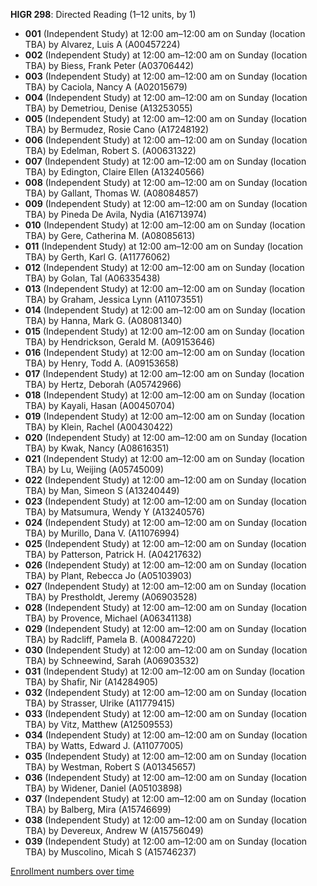 **HIGR 298**: Directed Reading (1–12 units, by 1)

- **001** (Independent Study) at 12:00 am–12:00 am on Sunday (location TBA) by Alvarez, Luis A (A00457224)
- **002** (Independent Study) at 12:00 am–12:00 am on Sunday (location TBA) by Biess, Frank Peter (A03706442)
- **003** (Independent Study) at 12:00 am–12:00 am on Sunday (location TBA) by Caciola, Nancy A (A02015679)
- **004** (Independent Study) at 12:00 am–12:00 am on Sunday (location TBA) by Demetriou, Denise (A13253055)
- **005** (Independent Study) at 12:00 am–12:00 am on Sunday (location TBA) by Bermudez, Rosie Cano (A17248192)
- **006** (Independent Study) at 12:00 am–12:00 am on Sunday (location TBA) by Edelman, Robert S. (A00631322)
- **007** (Independent Study) at 12:00 am–12:00 am on Sunday (location TBA) by Edington, Claire Ellen (A13240566)
- **008** (Independent Study) at 12:00 am–12:00 am on Sunday (location TBA) by Gallant, Thomas W. (A08084857)
- **009** (Independent Study) at 12:00 am–12:00 am on Sunday (location TBA) by Pineda De Avila, Nydia (A16713974)
- **010** (Independent Study) at 12:00 am–12:00 am on Sunday (location TBA) by Gere, Catherina M. (A08085613)
- **011** (Independent Study) at 12:00 am–12:00 am on Sunday (location TBA) by Gerth, Karl G. (A11776062)
- **012** (Independent Study) at 12:00 am–12:00 am on Sunday (location TBA) by Golan, Tal (A06335438)
- **013** (Independent Study) at 12:00 am–12:00 am on Sunday (location TBA) by Graham, Jessica Lynn (A11073551)
- **014** (Independent Study) at 12:00 am–12:00 am on Sunday (location TBA) by Hanna, Mark G. (A08081340)
- **015** (Independent Study) at 12:00 am–12:00 am on Sunday (location TBA) by Hendrickson, Gerald M. (A09153646)
- **016** (Independent Study) at 12:00 am–12:00 am on Sunday (location TBA) by Henry, Todd A. (A09153658)
- **017** (Independent Study) at 12:00 am–12:00 am on Sunday (location TBA) by Hertz, Deborah (A05742966)
- **018** (Independent Study) at 12:00 am–12:00 am on Sunday (location TBA) by Kayali, Hasan (A00450704)
- **019** (Independent Study) at 12:00 am–12:00 am on Sunday (location TBA) by Klein, Rachel (A00430422)
- **020** (Independent Study) at 12:00 am–12:00 am on Sunday (location TBA) by Kwak, Nancy (A08616351)
- **021** (Independent Study) at 12:00 am–12:00 am on Sunday (location TBA) by Lu, Weijing (A05745009)
- **022** (Independent Study) at 12:00 am–12:00 am on Sunday (location TBA) by Man, Simeon S (A13240449)
- **023** (Independent Study) at 12:00 am–12:00 am on Sunday (location TBA) by Matsumura, Wendy Y (A13240576)
- **024** (Independent Study) at 12:00 am–12:00 am on Sunday (location TBA) by Murillo, Dana V. (A11076994)
- **025** (Independent Study) at 12:00 am–12:00 am on Sunday (location TBA) by Patterson, Patrick H. (A04217632)
- **026** (Independent Study) at 12:00 am–12:00 am on Sunday (location TBA) by Plant, Rebecca Jo (A05103903)
- **027** (Independent Study) at 12:00 am–12:00 am on Sunday (location TBA) by Prestholdt, Jeremy (A06903528)
- **028** (Independent Study) at 12:00 am–12:00 am on Sunday (location TBA) by Provence, Michael (A06341138)
- **029** (Independent Study) at 12:00 am–12:00 am on Sunday (location TBA) by Radcliff, Pamela B. (A00847220)
- **030** (Independent Study) at 12:00 am–12:00 am on Sunday (location TBA) by Schneewind, Sarah (A06903532)
- **031** (Independent Study) at 12:00 am–12:00 am on Sunday (location TBA) by Shafir, Nir (A14284905)
- **032** (Independent Study) at 12:00 am–12:00 am on Sunday (location TBA) by Strasser, Ulrike (A11779415)
- **033** (Independent Study) at 12:00 am–12:00 am on Sunday (location TBA) by Vitz, Matthew (A12509553)
- **034** (Independent Study) at 12:00 am–12:00 am on Sunday (location TBA) by Watts, Edward J. (A11077005)
- **035** (Independent Study) at 12:00 am–12:00 am on Sunday (location TBA) by Westman, Robert S (A01345657)
- **036** (Independent Study) at 12:00 am–12:00 am on Sunday (location TBA) by Widener, Daniel (A05103898)
- **037** (Independent Study) at 12:00 am–12:00 am on Sunday (location TBA) by Balberg, Mira (A15746699)
- **038** (Independent Study) at 12:00 am–12:00 am on Sunday (location TBA) by Devereux, Andrew W (A15756049)
- **039** (Independent Study) at 12:00 am–12:00 am on Sunday (location TBA) by Muscolino, Micah S (A15746237)

[Enrollment numbers over time](./HIGR298.tsv)
